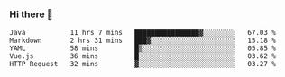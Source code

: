 ### Hi there 👋

<!--
**urzz/urzz** is a ✨ _special_ ✨ repository because its `README.md` (this file) appears on your GitHub profile.

Here are some ideas to get you started:

- 🔭 I’m currently working on ...
- 🌱 I’m currently learning ...
- 👯 I’m looking to collaborate on ...
- 🤔 I’m looking for help with ...
- 💬 Ask me about ...
- 📫 How to reach me: ...
- 😄 Pronouns: ...
- ⚡ Fun fact: ...
-->

<!--START_SECTION:waka-->
```text
Java           11 hrs 7 mins   ████████████████▓░░░░░░░░   67.03 % 
Markdown       2 hrs 31 mins   ███▓░░░░░░░░░░░░░░░░░░░░░   15.18 % 
YAML           58 mins         █▒░░░░░░░░░░░░░░░░░░░░░░░   05.85 % 
Vue.js         36 mins         █░░░░░░░░░░░░░░░░░░░░░░░░   03.62 % 
HTTP Request   32 mins         ▓░░░░░░░░░░░░░░░░░░░░░░░░   03.27 % 
```
<!--END_SECTION:waka-->
